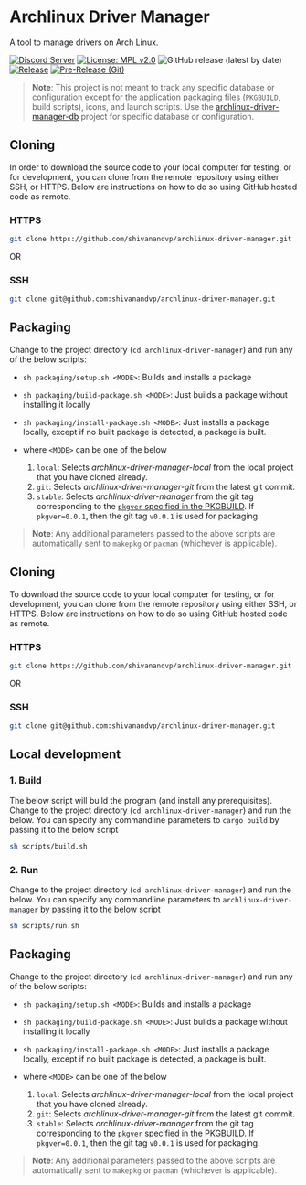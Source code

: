 # Archlinux Driver Manager

A tool to manage drivers on Arch Linux.

[![Discord Server](https://dcbadge.vercel.app/api/server/cU5s6MPpQH?style=flat)](https://discord.gg/cU5s6MPpQH)
[![License: MPL v2.0](https://img.shields.io/badge/License-MPL--2.0-blue.svg)](https://www.mozilla.org/en-US/MPL/2.0/)
![GitHub release (latest by date)](https://img.shields.io/github/v/release/shivanandvp/archlinux-driver-manager)
[![Release](https://github.com/shivanandvp/archlinux-driver-manager/actions/workflows/release.yml/badge.svg)](https://github.com/shivanandvp/archlinux-driver-manager/actions/workflows/release.yml)
[![Pre-Release (Git)](https://github.com/shivanandvp/archlinux-driver-manager/actions/workflows/pre_release.yml/badge.svg)](https://github.com/shivanandvp/archlinux-driver-manager/actions/workflows/pre_release.yml)

> **Note**: This project is not meant to track any specific database or configuration except for the application packaging files (`PKGBUILD`, build scripts), icons, and launch scripts. Use the [archlinux-driver-manager-db](https://github.com/shivanandvp/archlinux-driver-manager-db) project for specific database or configuration.

## Cloning

In order to download the source code to your local computer for testing, or for development, you can clone from the remote repository using either SSH, or HTTPS. Below are instructions on how to do so using GitHub hosted code as remote.

### HTTPS

```bash
git clone https://github.com/shivanandvp/archlinux-driver-manager.git 
```

OR

### SSH

```bash
git clone git@github.com:shivanandvp/archlinux-driver-manager.git
```

## Packaging

Change to the project directory (`cd archlinux-driver-manager`) and run any of the below scripts:
- `sh packaging/setup.sh <MODE>`: Builds and installs a package
- `sh packaging/build-package.sh <MODE>`: Just builds a package without installing it locally
- `sh packaging/install-package.sh <MODE>`: Just installs a package locally, except if no built package is detected, a package is built.

- where `<MODE>` can be one of the below
     1. `local`: Selects *archlinux-driver-manager-local* from the local project that you have cloned already.
     2. `git`: Selects *archlinux-driver-manager-git* from the latest git commit.
     3. `stable`: Selects *archlinux-driver-manager* from the git tag corresponding to the [`pkgver` specified in the PKGBUILD](https://github.com/shivanandvp/archlinux-driver-manager/blob/main/packaging/archlinux-driver-manager/PKGBUILD#L5). If `pkgver=0.0.1`, then the git tag `v0.0.1` is used for packaging. 
     
> **Note**: Any additional parameters passed to the above scripts are automatically sent to `makepkg` or `pacman` (whichever is applicable).

## Cloning

To download the source code to your local computer for testing, or for development, you can clone from the remote repository using either SSH, or HTTPS. Below are instructions on how to do so using GitHub hosted code as remote.

### HTTPS

```bash
git clone https://github.com/shivanandvp/archlinux-driver-manager.git 
```

OR

### SSH

```bash
git clone git@github.com:shivanandvp/archlinux-driver-manager.git
```

## Local development

### 1. Build

The below script will build the program (and install any prerequisites). Change to the project directory (`cd archlinux-driver-manager`) and run the below. You can specify any commandline parameters to `cargo build` by passing it to the below script

```bash
sh scripts/build.sh
```

### 2. Run
Change to the project directory (`cd archlinux-driver-manager`) and run the below. You can specify any commandline parameters to `archlinux-driver-manager` by passing it to the below script

```bash
sh scripts/run.sh
```

## Packaging

Change to the project directory (`cd archlinux-driver-manager`) and run any of the below scripts:
- `sh packaging/setup.sh <MODE>`: Builds and installs a package
- `sh packaging/build-package.sh <MODE>`: Just builds a package without installing it locally
- `sh packaging/install-package.sh <MODE>`: Just installs a package locally, except if no built package is detected, a package is built.

- where `<MODE>` can be one of the below
     1. `local`: Selects *archlinux-driver-manager-local* from the local project that you have cloned already.
     2. `git`: Selects *archlinux-driver-manager-git* from the latest git commit.
     3. `stable`: Selects *archlinux-driver-manager* from the git tag corresponding to the [`pkgver` specified in the PKGBUILD](https://github.com/shivanandvp/archlinux-driver-manager/blob/main/packaging/archlinux-driver-manager/PKGBUILD#L5). If `pkgver=0.0.1`, then the git tag `v0.0.1` is used for packaging. 
     
> **Note**: Any additional parameters passed to the above scripts are automatically sent to `makepkg` or `pacman` (whichever is applicable).
